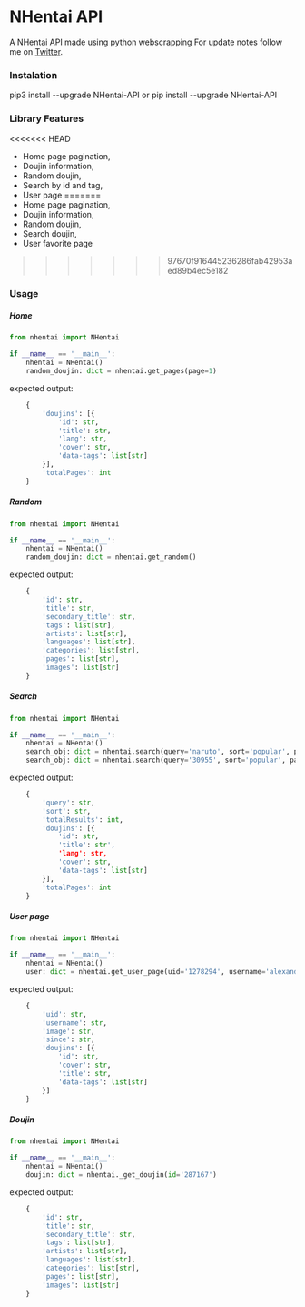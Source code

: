 # NHentai API
A NHentai API made using python webscrapping
For update notes follow me on [Twitter](https://twitter.com/AlexandreSenpa1).

### Instalation
 pip3 install --upgrade NHentai-API or pip install --upgrade NHentai-API

### Library Features

<<<<<<< HEAD
- Home page pagination,
- Doujin information,
- Random doujin,
- Search by id and tag,
- User page
=======
 - Home page pagination,
 - Doujin information,
 - Random doujin,
 - Search doujin,
 - User favorite page
>>>>>>> 97670f916445236286fab42953aed89b4ec5e182

### Usage

##### Home

```python
from nhentai import NHentai

if __name__ == '__main__':
    nhentai = NHentai()
    random_doujin: dict = nhentai.get_pages(page=1)
```

expected output:
```python
    {
        'doujins': [{
            'id': str, 
            'title': str, 
            'lang': str, 
            'cover': str, 
            'data-tags': list[str]
        }], 
        'totalPages': int
    }
```

##### Random

```python
from nhentai import NHentai

if __name__ == '__main__':
    nhentai = NHentai()
    random_doujin: dict = nhentai.get_random()
```

expected output:
```python
    {
        'id': str, 
        'title': str, 
        'secondary_title': str, 
        'tags': list[str], 
        'artists': list[str], 
        'languages': list[str], 
        'categories': list[str], 
        'pages': list[str], 
        'images': list[str]
    }
```

##### Search

```python
from nhentai import NHentai

if __name__ == '__main__':
    nhentai = NHentai()
    search_obj: dict = nhentai.search(query='naruto', sort='popular', page=1)
    search_obj: dict = nhentai.search(query='30955', sort='popular', page=1)
```

expected output:
```python
    {
        'query': str, 
        'sort': str, 
        'totalResults': int, 
        'doujins': [{
            'id': str, 
            'title': str', 
            'lang': str, 
            'cover': str, 
            'data-tags': list[str]
        }], 
        'totalPages': int
    }
```

##### User page

```python
from nhentai import NHentai

if __name__ == '__main__':
    nhentai = NHentai()
    user: dict = nhentai.get_user_page(uid='1278294', username='alexandresenpai')
```

expected output:
```python
    {
        'uid': str, 
        'username': str, 
        'image': str, 
        'since': str, 
        'doujins': [{
            'id': str, 
            'cover': str, 
            'title': str, 
            'data-tags': list[str]
        }]
    }
```

##### Doujin

```python
from nhentai import NHentai

if __name__ == '__main__':
    nhentai = NHentai()
    doujin: dict = nhentai._get_doujin(id='287167')
```

expected output:
```python
    {
        'id': str, 
        'title': str, 
        'secondary_title': str, 
        'tags': list[str], 
        'artists': list[str], 
        'languages': list[str], 
        'categories': list[str], 
        'pages': list[str], 
        'images': list[str]
    }
```